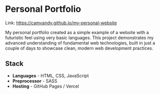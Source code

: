 # Personal Portfolio

Link: <https://camvandy.github.io/my-personal-website>

My personal portfolio created as a simple example of a website with a futuristic feel using very basic languages. This project demonstrates my advanced understanding of fundamental web technologies, built in just a couple of days to showcase clean, modern web development practices.

## Stack

- **Languages** - HTML, CSS, JavaScript
- **Preprocessor** - SASS
- **Hosting** - GitHub Pages / Vercel
